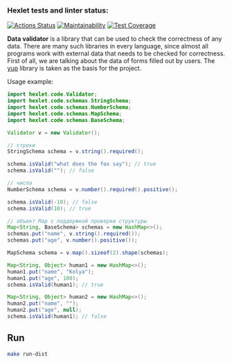 ### Hexlet tests and linter status:
[![Actions Status](https://github.com/leonidbatoshkin/java-project-78/workflows/hexlet-check/badge.svg)](https://github.com/leonidbatoshkin/java-project-78/actions)
[![Maintainability](https://api.codeclimate.com/v1/badges/478b2bbb7180ff7aff6b/maintainability)](https://codeclimate.com/github/leonidbatoshkin/java-project-78/maintainability)
[![Test Coverage](https://api.codeclimate.com/v1/badges/478b2bbb7180ff7aff6b/test_coverage)](https://codeclimate.com/github/leonidbatoshkin/java-project-78/test_coverage)

**Data validator** is a library that can be used to check the correctness of any data. There are many such libraries in every language, since almost all programs work with external data that needs to be checked for correctness. First of all, we are talking about the data of forms filled out by users. The [yup](https://github.com/jquense/yup) library is taken as the basis for the project.

Usage example:

```java
import hexlet.code.Validator;
import hexlet.code.schemas.StringSchema;
import hexlet.code.schemas.NumberSchema;
import hexlet.code.schemas.MapSchema;
import hexlet.code.schemas.BaseSchema;

Validator v = new Validator();

// строки
StringSchema schema = v.string().required();

schema.isValid("what does the fox say"); // true
schema.isValid(""); // false

// числа
NumberSchema schema = v.number().required().positive();

schema.isValid(-10); // false
schema.isValid(10); // true

// объект Map с поддержкой проверки структуры
Map<String, BaseSchema> schemas = new HashMap<>();
schemas.put("name", v.string().required());
schemas.put("age", v.number().positive());

MapSchema schema = v.map().sizeof(2).shape(schemas);

Map<String, Object> human1 = new HashMap<>();
human1.put("name", "Kolya");
human1.put("age", 100);
schema.isValid(human1); // true

Map<String, Object> human2 = new HashMap<>();
human2.put("name", "");
human2.put("age", null);
schema.isValid(human1); // false
```

## Run
```sh
make run-dist
```